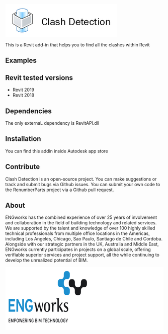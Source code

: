 ![](https://github.com/ENGworks-DEV/ClashDetection/blob/master/RevitClasher/Resources/LogoAndName.jpg)

This is a Revit add-in that helps you to find all the clashes within Revit

## Examples


## Revit tested versions

* Revit 2019
* Revit 2018

## Dependencies

The only externaL dependency is RevitAPI.dll

## Installation

You can find this addin inside Autodesk app store

## Contribute ##

Clash Detection is an open-source project. You can make suggestions or track and submit bugs via Github issues.  You can submit your own code to the RenumberParts project via a Github pull request.

## About ##

ENGworks has the combined experience of over 25 years of involvement and collaboration in the field of building technology and related services. We are supported by the talent and knowledge of over 100 highly skilled technical professionals from multiple office locations in the Americas, including Los Angeles, Chicago, Sao Paulo, Santiago de Chile and Cordoba. Alongside with our strategic partners in the UK, Australia and Middle East, ENGworks currently participates in projects on a global scale, offering verifiable superior services and project support, all the while continuing to develop the unrealized potential of BIM.

<img src="https://github.com/ENGworks-DEV/RenumberParts/blob/master/RenumberParts/Resources/EngLogo-01.png" width="650" height="200">

